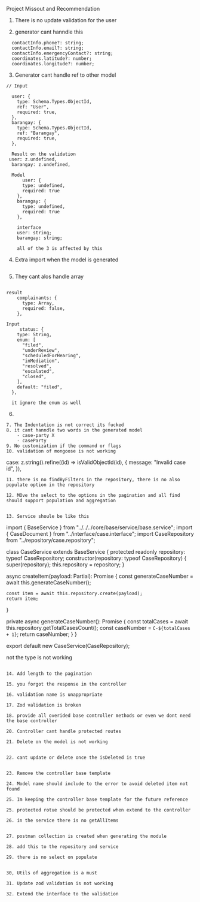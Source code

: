 Project Missout and Recommendation

1. There is no update validation for the user

2. generator cant hanndle this 

```
  contactInfo.phone?: string;
  contactInfo.email?: string;
  contactInfo.emergencyContact?: string;
  coordinates.latitude?: number;
  coordinates.longitude?: number;

```

3. Generator cant handle ref to other model
```
// Input

  user: {
    type: Schema.Types.ObjectId,
    ref: "User",
    required: true,
  },
  barangay: {
    type: Schema.Types.ObjectId,
    ref: "Barangay",
    required: true,
  },

  Result on the validation
 user: z.undefined,
  barangay: z.undefined,

  Model
      user: {
      type: undefined,
      required: true
    },
    barangay: {
      type: undefined,
      required: true
    },

    interface
    user: string;
    barangay: string;

    all of the 3 is affected by this
```


4.  Extra import  when the model is generated
```
```

5.  They cant alos handle array

```

result
    complainants: {
      type: Array,
      required: false,
    },

Input
     status: {
    type: String,
    enum: [
      "filed",
      "underReview",
      "scheduledForHearing",
      "inMediation",
      "resolved",
      "escalated",
      "closed",
    ],
    default: "filed",
  },

  it ignore the enum as well

```

6. 

```
7. The Indentation is not correct its fucked
8. it cant hanndle two words in the generated model
    - case-party X
    - caseParty
9. No customization if the command or flags
10. validation of mongoose is not working
```
  case: z.string().refine((id) => isValidObjectId(id), {
    message: "Invalid case id",
  }),
```
11. there is no findByFilters in the repository, there is no also populate option in the repository

12. MOve the select to the options in the pagination and all find should support population and aggregation


13. Service shoule be like this 

```
import { BaseService } from "../../../core/base/service/base.service";
import { CaseDocument } from "../interface/case.interface";
import CaseRepository from "../repository/case.repository";

class CaseService extends BaseService<CaseDocument> {
  protected readonly repository: typeof CaseRepository;
  constructor(repository: typeof CaseRepository) {
    super(repository);
    this.repository = repository;
  }

  async createItem(payload: Partial<CaseDocument>): Promise<CaseDocument> {
    const generateCaseNumber = await this.generateCaseNumber();

    const item = await this.repository.create(payload);
    return item;
  }

  private async generateCaseNumber(): Promise<string> {
    const totalCases = await this.repository.getTotalCasesCount();
    const caseNumber = `C-${totalCases + 1}`;
    return caseNumber;
  }
}

export default new CaseService(CaseRepository);


not the type is not working


```

14. Add length to the pagination 

15. you forgot the response in the controller

16. validation name is unappropriate

17. Zod validation is broken

18. provide all overided base controller methods or even we dont need the base controller

20. Controller cant handle protected routes

21. Delete on the model is not working


22. cant update or delete once the isDeleted is true


23. Remove the controller base template

24. Model name should include to the error to avoid deleted item not found

25. Im keeping the controller base template for the future reference

25. protected rotue should be protected when extend to the controller

26. in the service there is no getAllItems


27. postman collection is created when generating the module

28. add this to the repository and service

29. there is no select on populate


30, Utils of aggregation is a must

31. Update zod validation is not working

32. Extend the interface to the validation